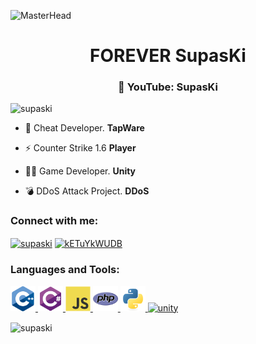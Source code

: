 ![MasterHead](https://i.hizliresim.com/m38bcn8.gif)

<h1 align="center">FOREVER SupasKi</h1>
<h3 align="center">📌 YouTube: SupasKi</h3>

<p align="left"> <img src="https://komarev.com/ghpvc/?username=supaski&label=Profile%20views&color=0e75b6&style=flat" alt="supaski" /> </p>

- 🔭 Cheat Developer. **TapWare**

- ⚡ Counter Strike 1.6 **Player**

- 👨‍💻 Game Developer. **Unity**

- 💣 DDoS Attack Project. **DDoS**

<h3 align="left">Connect with me:</h3>
<p align="left">
<a href="https://www.youtube.com/c/supaski" target="blank"><img align="center" src="https://raw.githubusercontent.com/rahuldkjain/github-profile-readme-generator/master/src/images/icons/Social/youtube.svg" alt="supaski" height="30" width="40" /></a>
<a href="https://discord.gg/kETuYkWUDB" target="blank"><img align="center" src="https://raw.githubusercontent.com/rahuldkjain/github-profile-readme-generator/master/src/images/icons/Social/discord.svg" alt="kETuYkWUDB" height="30" width="40" /></a>
</p>

<h3 align="left">Languages and Tools:</h3>
<p align="left"> <a href="https://www.w3schools.com/cpp/" target="_blank" rel="noreferrer"> <img src="https://raw.githubusercontent.com/devicons/devicon/master/icons/cplusplus/cplusplus-original.svg" alt="cplusplus" width="40" height="40"/> </a> <a href="https://www.w3schools.com/cs/" target="_blank" rel="noreferrer"> <img src="https://raw.githubusercontent.com/devicons/devicon/master/icons/csharp/csharp-original.svg" alt="csharp" width="40" height="40"/> </a> <a href="https://developer.mozilla.org/en-US/docs/Web/JavaScript" target="_blank" rel="noreferrer"> <img src="https://raw.githubusercontent.com/devicons/devicon/master/icons/javascript/javascript-original.svg" alt="javascript" width="40" height="40"/> </a> <a href="https://www.php.net" target="_blank" rel="noreferrer"> <img src="https://raw.githubusercontent.com/devicons/devicon/master/icons/php/php-original.svg" alt="php" width="40" height="40"/> </a> <a href="https://www.python.org" target="_blank" rel="noreferrer"> <img src="https://raw.githubusercontent.com/devicons/devicon/master/icons/python/python-original.svg" alt="python" width="40" height="40"/> </a> <a href="https://unity.com/" target="_blank" rel="noreferrer"> <img src="https://www.vectorlogo.zone/logos/unity3d/unity3d-icon.svg" alt="unity" width="40" height="40"/> </a> </p>

<p><img align="center" src="https://github-readme-stats.vercel.app/api/top-langs?username=supaski&show_icons=true&locale=en&layout=compact" alt="supaski" /></p>

